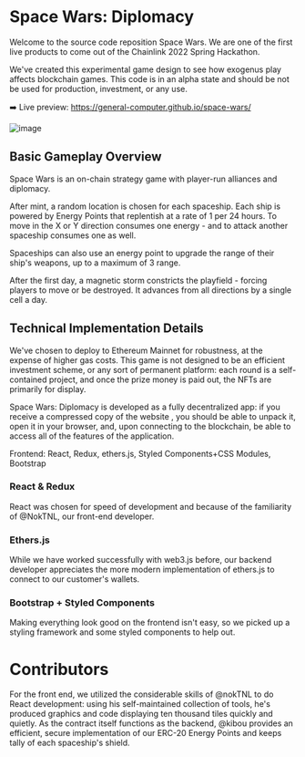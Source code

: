 # Space Wars: Diplomacy

Welcome to the source code reposition Space Wars. We are one of the first live products to come out of the Chainlink 2022 Spring Hackathon.

We've created this experimental game design to see how exogenus play affects blockchain games. This code is in an alpha state and should be not be used for production, investment, or any use.

➡️ Live preview: https://general-computer.github.io/space-wars/

![image](https://user-images.githubusercontent.com/99992004/167917993-5b285730-4a52-4fe1-9da6-dd26c329d2de.png)


## Basic Gameplay Overview
Space Wars is an on-chain strategy game with player-run alliances and diplomacy.

After mint, a random location is chosen for each spaceship. Each ship is powered by Energy Points that replentish at a rate of 1 per 24 hours. To move in the X or Y direction consumes one energy - and to attack another spaceship consumes one as well. 

Spaceships can also use an energy point to upgrade the range of their ship's weapons, up to a maximum of 3 range.

After the first day, a magnetic storm constricts the playfield - forcing players to move or be destroyed. It advances from all directions by a single cell a day.

## Technical Implementation Details

We've chosen to deploy to Ethereum Mainnet for robustness, at the expense of higher gas costs. This game is not designed to be an efficient investment scheme, or any sort of permanent platform: each round is a self-contained project, and once the  prize money is paid out, the NFTs are primarily for display. 

Space Wars: Diplomacy is developed as a fully decentralized app: if you receive a compressed copy of the website , you should be able to unpack it, open it in your browser, and, upon connecting to the blockchain, be able to access all of the features of the application.

Frontend: React, Redux, ethers.js, Styled Components+CSS Modules, Bootstrap
### React & Redux
React was chosen for speed of development and because of the familiarity of @NokTNL, our front-end developer.

### Ethers.js
While we have worked successfully with web3.js before, our backend developer appreciates the more modern implementation of ethers.js to connect to our customer's wallets.

### Bootstrap + Styled Components
Making everything look good on the frontend isn't easy, so we picked up a styling framework and some styled components to help out.

# Contributors
For the front end, we utilized the considerable skills of @nokTNL to do React development: using his self-maintained collection of tools, he's produced graphics and code displaying ten thousand tiles quickly and quietly. As the contract itself functions as the backend, @kibou provides an efficient, secure implementation of our ERC-20 Energy Points and keeps tally of each spaceship's shield.





